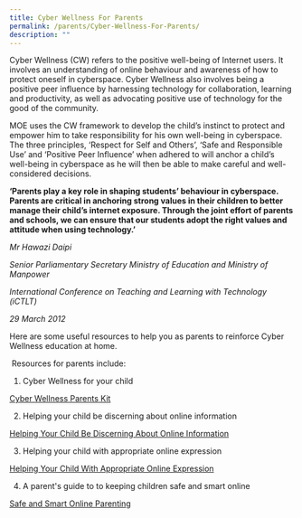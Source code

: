 ```yaml
---
title: Cyber Wellness For Parents
permalink: /parents/Cyber-Wellness-For-Parents/
description: ""
---
```

Cyber Wellness (CW) refers to the positive well-being of Internet users. It involves an understanding of online behaviour and awareness of how to protect oneself in cyberspace. Cyber Wellness also involves being a positive peer influence by harnessing technology for collaboration, learning and productivity, as well as advocating positive use of technology for the good of the community.

MOE uses the CW framework to develop the child’s instinct to protect and empower him to take responsibility for his own well-being in cyberspace. The three principles, ‘Respect for Self and Others’, ‘Safe and Responsible Use’ and ‘Positive Peer Influence’ when adhered to will anchor a child’s well-being in cyberspace as he will then be able to make careful and well-considered decisions.


**‘Parents play a key role in shaping students’ behaviour in cyberspace. Parents are critical in anchoring strong values in their children to better manage their child’s internet exposure. Through the joint effort of parents and schools, we can ensure that our students adopt the right values and attitude when using technology.’** 

_Mr Hawazi Daipi_

_Senior Parliamentary Secretary Ministry of Education and Ministry of Manpower_

_International Conference on Teaching and Learning with Technology (iCTLT)_

_29 March 2012_

Here are some useful resources to help you as parents to reinforce Cyber Wellness education at home.

 Resources for parents include:
 
 1. Cyber Wellness for your child 
 
 [Cyber Wellness Parents Kit]()
 
2. Helping your child be discerning about online information

[Helping Your Child Be Discerning About Online Information](/files/Parents/2019-T2-Parents-Tip-Sheet-Helping-Your-Child-Be-Discerning-About-Online-Information.pdf)

3. Helping your child with appropriate online expression

[Helping Your Child With Appropriate Online Expression](/files/Parents/2019-T1-Parents-Tip-Sheet-Helping-Your-Child-With-Appropriate-Online-Expression.pdf)

4. A parent's guide to to keeping children safe and smart online

[Safe and Smart Online Parenting]()

